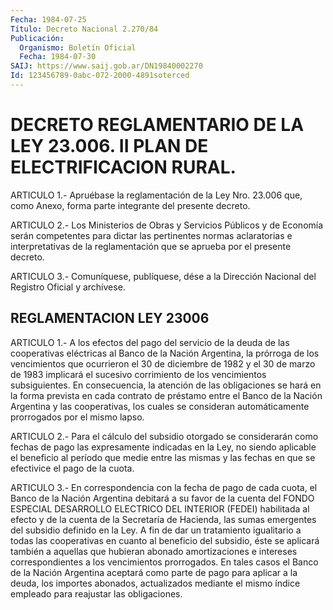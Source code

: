 ```yaml
---
Fecha: 1984-07-25
Título: Decreto Nacional 2.270/84
Publicación:
  Organismo: Boletín Oficial
  Fecha: 1984-07-30
SAIJ: https://www.saij.gob.ar/DN19840002270
Id: 123456789-0abc-072-2000-4891soterced
---
```

# DECRETO REGLAMENTARIO DE LA LEY 23.006. II PLAN DE ELECTRIFICACION RURAL.

<a id="1"></a>
ARTICULO  1.-  Apruébase  la  reglamentación  de la Ley Nro. 23.006 que,  como  Anexo,  forma  parte  integrante del presente  decreto.

<a id="2"></a>
ARTICULO  2.-  Los  Ministerios  de Obras y Servicios Públicos y de Economía  serán  competentes  para dictar  las  pertinentes  normas aclaratorias e interpretativas  de la reglamentación que se aprueba por el presente decreto.

<a id="3"></a>
ARTICULO  3.- Comuníquese, publíquese, dése a la Dirección Nacional del Registro Oficial y archívese.

## REGLAMENTACION LEY 23006

<a id="1"></a>
ARTICULO  1.-  A  los  efectos del pago del servicio de la deuda de las cooperativas eléctricas  al  Banco  de  la Nación Argentina, la prórroga de los vencimientos que ocurrieron el  30  de diciembre de 1982 y el 30 de marzo de 1983 implicará el sucesivo corrimiento  de los  vencimientos  subsiguientes.  En  consecuencia, la atención de las obligaciones se hará en la forma prevista  en  cada contrato de préstamo entre el Banco de la Nación Argentina y las  cooperativas, los cuales se consideran automáticamente prorrogados por  el  mismo lapso.

<a id="2"></a>
ARTICULO  2.- Para el cálculo del subsidio otorgado se considerarán como fechas  de  pago  las  expresamente  indicadas  en  la Ley, no siendo  aplicable  el  beneficio  al  período  que  medie entre las mismas  y  las  fechas  en  que se efectivice el pago de la  cuota.

<a id="3"></a>
ARTICULO  3.-  En  correspondencia  con  la  fecha  de pago de cada cuota, el Banco de la Nación Argentina debitará a su  favor  de  la cuenta   del  FONDO  ESPECIAL  DESARROLLO  ELECTRICO  DEL  INTERIOR (FEDEI) habilitada  al  efecto  y  de la cuenta de la Secretaría de Hacienda, las sumas emergentes del subsidio  definido  en la Ley. A fin  de dar un tratamiento igualitario a todas las cooperativas  en cuanto  al  beneficio  del  subsidio,  éste  se  aplicará también a aquellas    que    hubieran   abonado  amortizaciones  e  intereses correspondientes a los vencimientos  prorrogados. En tales casos el Banco  de la Nación Argentina aceptará  como  parte  de  pago  para aplicar  a  la  deuda, los importes abonados, actualizados mediante el  mismo  índice  empleado    para   reajustar  las  obligaciones.